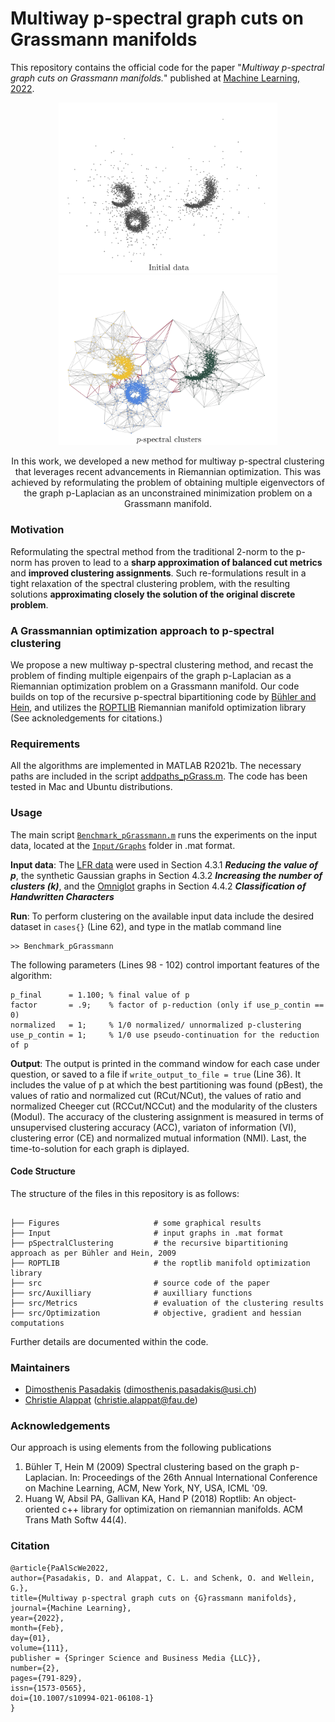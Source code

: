 # Multiway p-spectral graph cuts on Grassmann manifolds

This repository contains the official code for the paper "*Multiway p-spectral graph cuts on Grassmann manifolds.*" published at [Machine Learning, 2022](https://link.springer.com/article/10.1007/s10994-021-06108-1).

<p align="center">
  <img src="Figures/Figure_Worms_Initial_img.jpg"  alt="Initial data" width="350"/>
  <img src="Figures/Figure_Worms_Clusters_img.jpg" alt="p Clusters" width="350"/>
</p>
<center>
In this work, we developed a new method for multiway p-spectral clustering that leverages recent advancements in Riemannian optimization. This was achieved by reformulating the problem of obtaining multiple eigenvectors of the graph p-Laplacian as an unconstrained minimization problem on a Grassmann manifold.
</center>

### Motivation

Reformulating the spectral method from the traditional 2-norm to the p-norm has proven to lead to a **sharp approximation of balanced cut metrics** and **improved clustering assignments**. Such re-formulations result in a tight relaxation of the spectral clustering problem, with the resulting solutions **approximating closely the solution of the original discrete problem**.


### A Grassmannian optimization approach to p-spectral clustering

We propose a new multiway p-spectral clustering method, and recast the problem of finding multiple eigenpairs of the graph p-Laplacian as a Riemannian optimization problem on a Grassmann manifold. Our code builds on top of the recursive p-spectral bipartitioning code by [Bühler and Hein](https://www.ml.uni-saarland.de/code/pSpectralClustering/pSpectralClustering.htm), and utilizes the [ROPTLIB](https://www.math.fsu.edu/~whuang2/Indices/index_ROPTLIB.html) Riemannian manifold optimization library (See acknoledgements for citations.) 
  
### Requirements
All the algorithms are implemented in MATLAB R2021b. The necessary paths are included in the script [addpaths_pGrass.m](src/addpath_pGrass.m). The code has been tested in Mac and Ubuntu distributions.

### Usage

The main script [`Benchmark_pGrassmann.m`](src/Benchmark_pGrassmann.m) runs the experiments on the input data, located at the [`Input/Graphs`](Inputs/Graps) folder in .mat format.

**Input data**: The [LFR data](https://arxiv.org/abs/0805.4770) were used in Section 4.3.1 ***Reducing the value of p***, the synthetic Gaussian graphs in Section 4.3.2 ***Increasing the number of clusters (k)***, and the [Omniglot](https://github.com/brendenlake/omniglot) graphs in Section 4.4.2 ***Classification of Handwritten Characters***


**Run**: To perform clustering on the available input data include the desired dataset in ``cases{}`` (Line 62), and type in the matlab command line
```
>> Benchmark_pGrassmann
```

The following parameters (Lines 98 - 102) control important features of the algorithm:
```
p_final      = 1.100; % final value of p
factor       = .9;    % factor of p-reduction (only if use_p_contin == 0)
normalized   = 1;     % 1/0 normalized/ unnormalized p-clustering
use_p_contin = 1;     % 1/0 use pseudo-continuation for the reduction of p
```
**Output**: The output is printed in the command window for each case under question, or saved to a file if ``write_output_to_file = true`` (Line 36). It includes the value of p at which the best partitioning was found (pBest), the values of ratio and normalized cut (RCut/NCut), the values of ratio and normalized Cheeger cut (RCCut/NCCut) and the modularity of the clusters (Modul). The accuracy of the clustering assignment is measured in terms of unsupervised clustering accuracy (ACC), variaton of information (VI), clustering error (CE) and normalized mutual information (NMI). Last, the time-to-solution for each graph is diplayed.

#### Code Structure

The structure of the files in this repository is as follows:
```

├── Figures                     # some graphical results
├── Input                       # input graphs in .mat format
├── pSpectralClustering         # the recursive bipartitioning approach as per Bühler and Hein, 2009
├── ROPTLIB                     # the roptlib manifold optimization library
├── src                         # source code of the paper
├── src/Auxilliary              # auxilliary functions
├── src/Metrics                 # evaluation of the clustering results
├── src/Optimization            # objective, gradient and hessian computations
```

Further details are documented within the code.


### Maintainers
- [Dimosthenis Pasadakis](https://dmspas.github.io/) ([dimosthenis.pasadakis@usi.ch](mailto:dimosthenis.pasadakis@usi.ch))
- [Christie Alappat](https://www.rrze.fau.de/1/christie-alappat/) ([christie.alappat@fau.de](mailto:christie.alappat@fau.de))

### Acknowledgements
Our approach is using elements from the following publications
1. Bühler T, Hein M (2009) Spectral clustering based on the graph p-Laplacian. In: Proceedings of the 26th Annual International Conference on Machine Learning, ACM, New York, NY, USA, ICML '09.
2. Huang W, Absil PA, Gallivan KA, Hand P (2018) Roptlib: An object-oriented c++ library for optimization on riemannian manifolds. ACM Trans Math Softw 44(4).


### Citation

```
@article{PaAlScWe2022,
author={Pasadakis, D. and Alappat, C. L. and Schenk, O. and Wellein, G.},
title={Multiway p-spectral graph cuts on {G}rassmann manifolds},
journal={Machine Learning},
year={2022},
month={Feb},
day={01},
volume={111},
publisher = {Springer Science and Business Media {LLC}},
number={2},
pages={791-829},
issn={1573-0565},
doi={10.1007/s10994-021-06108-1}
}
```
